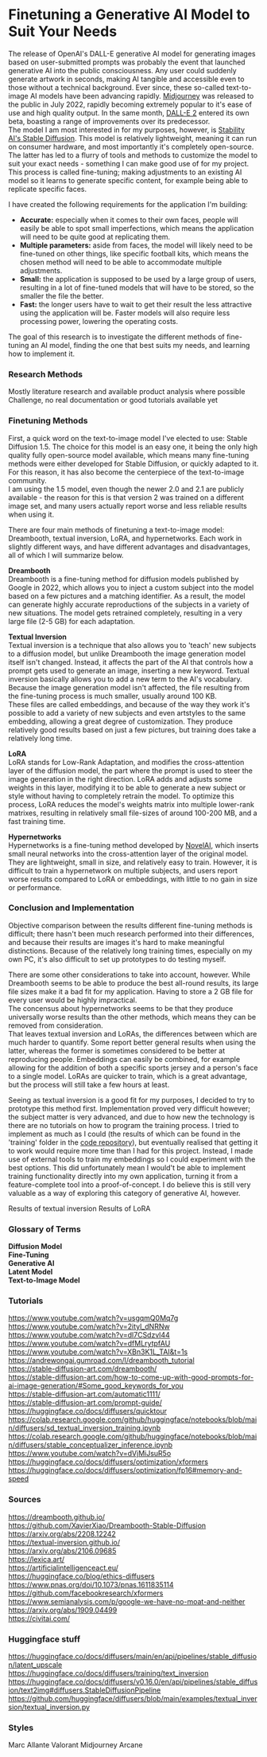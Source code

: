 # Finetuning a Generative AI Model to Suit Your Needs
The release of OpenAI's DALL-E generative AI model for generating images based on user-submitted prompts was probably the event that launched generative AI into the public consciousness. Any user could suddenly generate artwork in seconds, making AI tangible and accessible even to those without a technical background.
Ever since, these so-called text-to-image AI models have been advancing rapidly. [Midjourney]() was released to the public in July 2022, rapidly becoming extremely popular to it's ease of use and high quality output. In the same month, [DALL-E 2]() entered its own beta, boasting a range of improvements over its predecessor.  
The model I am most interested in for my purposes, however, is [Stability AI's Stable Diffusion](). This model is relatively lightweight, meaning it can run on consumer hardware, and most importantly it's completely open-source. The latter has led to a flurry of tools and methods to customize the model to suit your exact needs - something I can make good use of for my project. This process is called fine-tuning; making adjustments to an existing AI model so it learns to generate specific content, for example being able to replicate specific faces.

I have created the following requirements for the application I'm building:  
- **Accurate:** especially when it comes to their own faces, people will easily be able to spot small imperfections, which means the application will need to be quite good at replicating them.
- **Multiple parameters:** aside from faces, the model will likely need to be fine-tuned on other things, like specific football kits, which means the chosen method will need to be able to accommodate multiple adjustments.
- **Small:** the application is supposed to be used by a large group of users, resulting in a lot of fine-tuned models that will have to be stored, so the smaller the file the better.
- **Fast:** the longer users have to wait to get their result the less attractive using the application will be. Faster models will also require less processing power, lowering the operating costs.

The goal of this research is to investigate the different methods of fine-tuning an AI model, finding the one that best suits my needs, and learning how to implement it. 

### Research Methods
Mostly literature research and available product analysis where possible  
Challenge, no real documentation or good tutorials available yet

### Finetuning Methods
First, a quick word on the text-to-image model I've elected to use: Stable Diffusion 1.5. The choice for this model is an easy one, it being the only high quality fully open-source model available, which means many fine-tuning methods were either developed for Stable Diffusion, or quickly adapted to it. For this reason, it has also become the centerpiece of the text-to-image community.  
I am using the 1.5 model, even though the newer 2.0 and 2.1 are publicly available - the reason for this is that version 2 was trained on a different image set, and many users actually report worse and less reliable results when using it.

There are four main methods of finetuning a text-to-image model: Dreambooth, textual inversion, LoRA, and hypernetworks. Each work in slightly different ways, and have different advantages and disadvantages, all of which I will summarize below.

**Dreambooth**  
Dreambooth is a fine-tuning method for diffusion models published by Google in 2022, which allows you to inject a custom subject into the model based on a few pictures and a matching identifier. As a result, the model can generate highly accurate reproductions of the subjects in a variety of new situations. The model gets retrained completely, resulting in a very large file (2-5 GB) for each adaptation.
  
**Textual Inversion**  
Textual inversion is a technique that also allows you to 'teach' new subjects to a diffusion model, but unlike Dreambooth the image generation model itself isn't changed. Instead, it affects the part of the AI that controls how a prompt gets used to generate an image, inserting a new keyword. Textual inversion basically allows you to add a new term to the AI's vocabulary. Because the image generation model isn't affected, the file resulting from the fine-tuning process is much smaller, usually around 100 KB.  
These files are called embeddings, and because of the way they work it's possible to add a variety of new subjects and even artstyles to the same embedding, allowing a great degree of customization. They produce relatively good results based on just a few pictures, but training does take a relatively long time.

**LoRA**  
LoRA stands for Low-Rank Adaptation, and modifies the cross-attention layer of the diffusion model, the part where the prompt is used to steer the image generation in the right direction. LoRA adds and adjusts some weights in this layer, modifying it to be able to generate a new subject or style without having to completely retrain the model. To optimize this process, LoRA reduces the model's weights matrix into multiple lower-rank matrixes, resulting in relatively small file-sizes of around 100-200 MB, and a fast training time.  

**Hypernetworks**  
Hypernetworks is a fine-tuning method developed by [NovelAI](), which inserts small neural networks into the cross-attention layer of the original model. They are lightweight, small in size, and relatively easy to train. However, it is difficult to train a hypernetwork on multiple subjects, and users report worse results compared to LoRA or embeddings, with little to no gain in size or performance.

### Conclusion and Implementation
Objective comparison between the results different fine-tuning methods is difficult; there hasn't been much research performed into their differences, and because their results are images it's hard to make meaningful distinctions. Because of the relatively long training times, especially on my own PC, it's also difficult to set up prototypes to do testing myself.

There are some other considerations to take into account, however. While Dreambooth seems to be able to produce the best all-round results, its large file sizes make it a bad fit for my application. Having to store a 2 GB file for every user would be highly impractical.  
The concensus about hypernetworks seems to be that they produce universally worse results than the other methods, which means they can be removed from consideration.  
That leaves textual inversion and LoRAs, the differences between which are much harder to quantify. Some report better general results when using the latter, whereas the former is sometimes considered to be better at reproducing people. Embeddings can easily be combined, for example allowing for the addition of both a specific sports jersey and a person's face to a single model. LoRAs are quicker to train, which is a great advantage, but the process will still take a few hours at least.

Seeing as textual inversion is a good fit for my purposes, I decided to try to prototype this method first. Implementation proved very difficult however; the subject matter is very advanced, and due to how new the technology is there are no tutorials on how to program the training process. I tried to implement as much as I could (the results of which can be found in the 'training' folder in the [code repository]()), but eventually realised that getting it to work would require more time than I had for this project.
Instead, I made use of external tools to train my embeddings so I could experiment with the best options. This did unfortunately mean I would't be able to implement training functionality directly into my own application, turning it from a feature-complete tool into a proof-of-concept. I do believe this is still very valuable as a way of exploring this category of generative AI, however.

Results of textual inversion
Results of LoRA

### Glossary of Terms
**Diffusion Model**  
**Fine-Tuning**  
**Generative AI**  
**Latent Model**  
**Text-to-Image Model**  

### Tutorials
https://www.youtube.com/watch?v=usgqmQ0Mq7g  
https://www.youtube.com/watch?v=2ityl_dNRNw  
https://www.youtube.com/watch?v=dl7CSdzvl44  
https://www.youtube.com/watch?v=dfMLrytpfAU  
https://www.youtube.com/watch?v=XBn3K1L_TAI&t=1s  
https://andrewongai.gumroad.com/l/dreambooth_tutorial  
https://stable-diffusion-art.com/dreambooth/  
https://stable-diffusion-art.com/how-to-come-up-with-good-prompts-for-ai-image-generation/#Some_good_keywords_for_you  
https://stable-diffusion-art.com/automatic1111/  
https://stable-diffusion-art.com/prompt-guide/  
https://huggingface.co/docs/diffusers/quicktour
https://colab.research.google.com/github/huggingface/notebooks/blob/main/diffusers/sd_textual_inversion_training.ipynb
https://colab.research.google.com/github/huggingface/notebooks/blob/main/diffusers/stable_conceptualizer_inference.ipynb
https://www.youtube.com/watch?v=dVjMiJsuR5o
https://huggingface.co/docs/diffusers/optimization/xformers
https://huggingface.co/docs/diffusers/optimization/fp16#memory-and-speed

### Sources
https://dreambooth.github.io/  
https://github.com/XavierXiao/Dreambooth-Stable-Diffusion  
https://arxiv.org/abs/2208.12242  
https://textual-inversion.github.io/  
https://arxiv.org/abs/2106.09685  
https://lexica.art/  
https://artificialintelligenceact.eu/  
https://huggingface.co/blog/ethics-diffusers  
https://www.pnas.org/doi/10.1073/pnas.1611835114  
https://github.com/facebookresearch/xformers  
https://www.semianalysis.com/p/google-we-have-no-moat-and-neither  
https://arxiv.org/abs/1909.04499  
https://civitai.com/  

### Huggingface stuff
https://huggingface.co/docs/diffusers/main/en/api/pipelines/stable_diffusion/latent_upscale
https://huggingface.co/docs/diffusers/training/text_inversion
https://huggingface.co/docs/diffusers/v0.16.0/en/api/pipelines/stable_diffusion/text2img#diffusers.StableDiffusionPipeline
https://github.com/huggingface/diffusers/blob/main/examples/textual_inversion/textual_inversion.py


### Styles
Marc Allante
Valorant
Midjourney
Arcane
